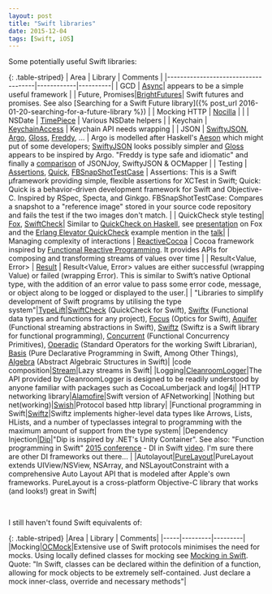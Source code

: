 ```yaml
---
layout: post
title: "Swift libraries"
date: 2015-12-04
tags: [Swift, iOS]
---
```

Some potentially useful Swift libraries:

{: .table-striped}
| Area                                | Library      | Comments  |
|-------------------------------------|------------|----------|
| GCD                                 | [Async](https://github.com/duemunk/Async)| appears to be a simple useful framework |
| Future, Promises|[BrightFutures](https://github.com/Thomvis/BrightFutures)| Swift futures and promises. See also [Searching for a Swift Future library]({% post_url 2016-01-20-searching-for-a-future-library %}) |
| Mocking HTTP                        | [Nocilla](http://mr-v.github.io/http-testing-in-swift-with-nocilla/) |                 |
| NSDate                              | [TimePiece](https://github.com/naoty/Timepiece) | Various NSDate helpers  |
| Keychain                            | [KeychainAccess](https://github.com/kishikawakatsumi/KeychainAccess) | Keychain API needs wrapping  |
| JSON                                | [SwiftyJSON](https://github.com/SwiftyJSON/SwiftyJSON), [Argo](https://github.com/thoughtbot/Argo), [Gloss](https://github.com/hkellaway/Gloss), [Freddy](https://github.com/bignerdranch/Freddy), ... | Argo is modelled after Haskell's [Aeson](https://www.schoolofhaskell.com/school/starting-with-haskell/libraries-and-frameworks/text-manipulation/json) which might put of some developers; [SwiftyJSON](https://github.com/SwiftyJSON/SwiftyJSON) looks possibly simpler and [Gloss](http://harlankellaway.com/Gloss/) appears to be inspired by Argo. "Freddy is type safe and idiomatic" and finally a [comparison](http://leaks.wanari.com/2016/05/12/3-json-libraries-and-a-converter/) of JSONJoy, SwiftyJSON & OCMapper |
| Testing                             | [Assertions](https://github.com/antitypical/Assertions), [Quick](https://github.com/Quick/Quick), [FBSnapShotTestCase](https://github.com/facebook/ios-snapshot-test-case) | Assertions: This is a Swift µframework providing simple, flexible assertions for XCTest in Swift; Quick: Quick is a behavior-driven development framework for Swift and Objective-C. Inspired by RSpec, Specta, and Ginkgo. FBSnapShotTestCase: Compares a snapshot to a "reference image" stored in your source code repository and fails the test if the two images don't match. |
| QuickCheck style testing| [Fox](http://fox-testing.readthedocs.org/en/latest/), [SwiftCheck](https://github.com/typelift/SwiftCheck)| Similar to [QuickCheck on Haskell](https://wiki.haskell.org/Introduction_to_QuickCheck2), see [presentation](http://2014.funswiftconf.com/speakers/brian.html) on Fox and the [Erlang Elevator QuickCheck](http://advanced-erlang.com/videos/test-elevator-software-with-quickcheck/) example mention in the [talk](http://2014.funswiftconf.com/speakers/brian.html)|
| Managing complexity of interactions | [ReactiveCocoa](https://github.com/ReactiveCocoa/ReactiveCocoa)  | Cocoa framework inspired by [Functional Reactive Programming](https://en.wikipedia.org/wiki/Functional_reactive_programming). It provides APIs for composing and transforming streams of values over time |
| Result<Value, Error>                |  [Result](https://github.com/antitypical/Result) | Result<Value, Error> values are either successful (wrapping Value) or failed (wrapping Error). This is similar to Swift’s native Optional type, with the addition of an error value to pass some error code, message, or object along to be logged or displayed to the user.|
| "Libraries to simplify development of Swift programs by utilising the type system"|[TypeLift](https://github.com/typelift)|[SwiftCheck](https://github.com/typelift/SwiftCheck) (QuickCheck for Swift), [Swiftx](https://github.com/typelift/Swiftx) (Functional data types and functions for any project), [Focus](https://github.com/typelift/Focus) (Optics for Swift), [Aquifer](https://github.com/typelift/Aquifer) (Functional streaming abstractions in Swift), [Swiftz](https://github.com/typelift/Swiftz) (Swiftz is a Swift library for functional programming), [Concurrent](https://github.com/typelift/Concurrent) (Functional Concurrency Primitives), [Operadic](https://github.com/typelift/Operadics) (Standard Operators for the working Swift Librarian), [Basis](https://github.com/typelift/Basis) (Pure Declarative Programming in Swift, Among Other Things), [Algebra](https://github.com/typelift/Algebra) (Abstract Algebraic Structures in Swift)|
|code composition|[Stream](https://github.com/antitypical/Stream)|Lazy streams in Swift|
|Logging|[CleanroomLogger](https://github.com/emaloney/CleanroomLogger)|The API provided by CleanroomLogger is designed to be readily understood by anyone familiar with packages such as CocoaLumberjack and log4j|
|HTTP networking library|[Alamofire](https://github.com/Alamofire/Alamofire)|Swift version of AFNetworking|
|Nothing but net(working)|[Swish](https://github.com/thoughtbot/Swish)|Protocol based http library|
|Functional programming in Swift|[Swiftz](https://github.com/typelift/swiftz)|Swiftz implements higher-level data types like Arrows, Lists, HLists, and a number of typeclasses integral to programming with the maximum amount of support from the type system|
|Dependency Injection|[Dip](https://github.com/AliSoftware/Dip)|"Dip is inspired by .NET's Unity Container". See also: "Function programming in Swift" [2015 conference](http://2015.funswiftconf.com) - DI in Swift [ video](https://youtu.be/2--pYf1T6Xc). I'm sure there are other DI frameworks out there... |
|Autolayout|[PureLayout](https://github.com/PureLayout/PureLayout)|PureLayout extends UIView/NSView, NSArray, and NSLayoutConstraint with a comprehensive Auto Layout API that is modeled after Apple's own frameworks. PureLayout is a cross-platform Objective-C library that works (and looks!) great in Swift|

<br />

I still haven't found Swift equivalents of:

{: .table-striped}
|Area | Library | Comments|
|-----|---------|---------|
|Mocking|[OCMock](http://ocmock.org)|Extensive use of Swift protocols minimises the need for mocks. Using locally defined classes for mocking see [Mocking in Swift](http://nshipster.com/xctestcase/). Quote: "In Swift, classes can be declared within the definition of a function, allowing for mock objects to be extremely self-contained. Just declare a mock inner-class, override and necessary methods"|
